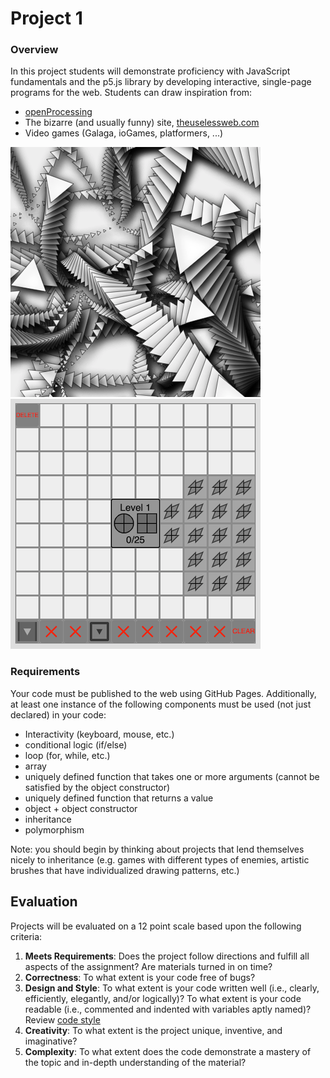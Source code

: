 # Project 1

### Overview
In  this project students will demonstrate proficiency with JavaScript fundamentals and the p5.js library by developing interactive, single-page programs for the web. Students can draw inspiration from:

* [openProcessing](https://openprocessing.org/)
* The bizarre (and usually funny) site, [theuselessweb.com](theuselessweb.com)
* Video games (Galaga, ioGames, platformers, ...)

[![open processing](img.png)](https://openprocessing.org/sketch/1241717)
[![open processing](img_1.png)](https://openprocessing.org/sketch/996408)

### Requirements
Your code must be published to the web using GitHub Pages. Additionally, at least one instance of the following components must be used (not just declared) in your code:
* Interactivity (keyboard, mouse, etc.)
* conditional logic (if/else)
* loop (for, while, etc.)
* array
* uniquely defined function that takes one or more arguments (cannot be satisfied by the object constructor)
* uniquely defined function that returns a value
* object + object constructor
* inheritance
* polymorphism

Note: you should begin by thinking about projects that lend themselves nicely to inheritance (e.g. games with different types of enemies, artistic brushes that have individualized drawing patterns, etc.)

## Evaluation
Projects will be evaluated on a 12 point scale based upon the following criteria:

1. **Meets Requirements**: Does the project follow directions and fulfill all aspects of the assignment? Are materials turned in on time?
2. **Correctness**: To what extent is your code free of bugs?
3. **Design and Style**: To what extent is your code written well (i.e., clearly, efficiently, elegantly, and/or logically)? To what extent is your code readable (i.e., commented and indented with variables aptly named)? Review [code style](../../codestyle.md)
4. **Creativity**: To what extent is the project unique, inventive, and imaginative?
5. **Complexity**: To what extent does the code demonstrate a mastery of the topic and in-depth understanding of the material?

